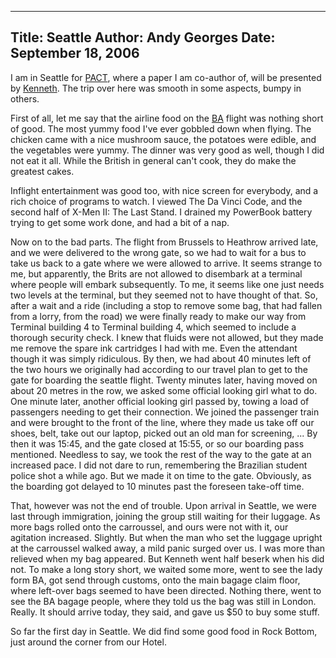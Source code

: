-----
Title:  Seattle
Author: Andy Georges
Date: September 18, 2006
-----







I am in Seattle for [PACT](http://www.pactconf.rog/), where a paper I am
co-author of, will be presented by
[Kenneth](http://www.elis.ugent.be/~kehoste). The trip over here was
smooth in some aspects, bumpy in others.


First of all, let me say that the airline food on the
[BA](http://www.britischairways.co.uk/) flight was nothing short of
good. The most yummy food I've ever gobbled down when flying. The
chicken came with a nice mushroom sauce, the potatoes were edible, and
the vegetables were yummy. The dinner was very good as well, though I
did not eat it all. While the British in general can't cook, they do
make the greatest cakes.


Inflight entertainment was good too, with nice screen for everybody, and
a rich choice of programs to watch. I viewed The Da Vinci Code, and the
second half of X-Men II: The Last Stand. I drained my PowerBook battery
trying to get some work done, and had a bit of a nap.


Now on to the bad parts. The flight from Brussels to Heathrow arrived
late, and we were delivered to the wrong gate, so we had to wait for a
bus to take us back to a gate where we were allowed to arrive. It seems
strange to me, but apparently, the Brits are not allowed to disembark at
a terminal where people will embark subsequently. To me, it seems like
one just needs two levels at the terminal, but they seemed not to have
thought of that. So, after a wait and a ride (including a stop to remove
some bag, that had fallen from a lorry, from the road) we were finally
ready to make our way from Terminal building 4 to Terminal building 4,
which seemed to include a thorough security check. I knew that fluids
were not allowed, but they made me remove the spare ink cartridges I had
with me. Even the attendant though it was simply ridiculous. By then, we
had about 40 minutes left of the two hours we originally had according
to our travel plan to get to the gate for boarding the seattle flight.
Twenty minutes later, having moved on about 20 metres in the row, we
asked some official looking girl what to do. One minute later, another
official looking girl passed by, towing a load of passengers needing to
get their connection. We joined the passenger train and were brought to
the front of the line, where they made us take off our shoes, belt, take
out our laptop, picked out an old man for screening, ... By then it was
15:45, and the gate closed at 15:55, or so our boarding pass mentioned.
Needless to say, we took the rest of the way to the gate at an increased
pace. I did not dare to run, remembering the Brazilian student police
shot a while ago. But we made it on time to the gate. Obviously, as the
boarding got delayed to 10 minutes past the foreseen take-off time.


That, however was not the end of trouble. Upon arrival in Seattle, we
were last through immigration, joining the group still waiting for their
luggage. As more bags rolled onto the carroussel, and ours were not with
it, our agitation increased. Slightly. But when the man who set the
luggage upright at the carroussel walked away, a mild panic surged over
us. I was more than relieved when my bag appeared. But Kenneth went half
beserk when his did not. To make a long story short, we waited some
more, went to see the lady form BA, got send through customs, onto the
main bagage claim floor, where left-over bags seemed to have been
directed. Nothing there, went to see the BA bagage people, where they
told us the bag was still in London. Really. It should arrive today,
they said, and gave us $50 to buy some stuff.


So far the first day in Seattle. We did find some good food in Rock
Bottom, just around the corner from our Hotel.




